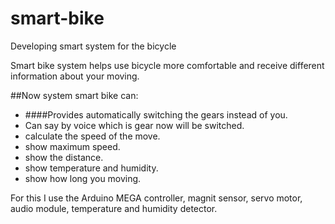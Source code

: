 # smart-bike

Developing smart system for the bicycle

Smart bike system helps use bicycle more comfortable and receive different information about your moving.

##Now system smart bike can:
* ####Provides automatically switching the gears instead of you.
* Can say by voice which is gear now will be switched.
* calculate the speed of the move.
* show maximum speed.
* show the distance.
* show temperature and humidity.
* show how long you moving.


For this I use the Arduino MEGA controller, magnit sensor, servo motor, audio module, temperature and humidity detector.